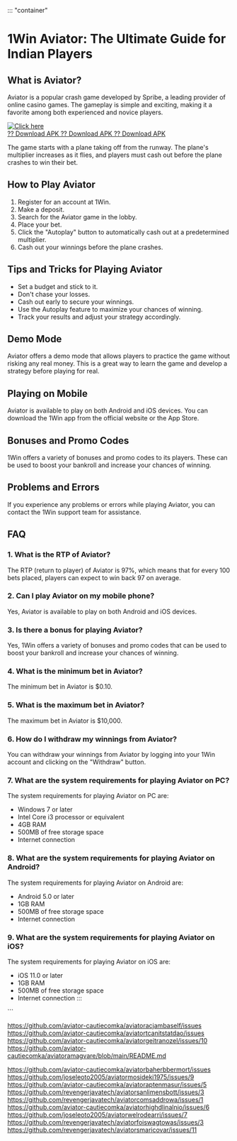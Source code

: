 ::: \"container\"
# 1Win Aviator: The Ultimate Guide for Indian Players

## What is Aviator?

Aviator is a popular crash game developed by Spribe, a leading provider
of online casino games. The gameplay is simple and exciting, making it a
favorite among both experienced and novice players.

[![Click
here](https://readscoops.com/wp-content/uploads/2023/03/Readscoop-aviator-1-1.jpg)](https://traff.sbs/deff)\
[?? Download APK ?? Download APK ?? Download
APK](https://traff.sbs/deff)

The game starts with a plane taking off from the runway. The plane\'s
multiplier increases as it flies, and players must cash out before the
plane crashes to win their bet.

## How to Play Aviator

1.  Register for an account at 1Win.
2.  Make a deposit.
3.  Search for the Aviator game in the lobby.
4.  Place your bet.
5.  Click the "Autoplay" button to automatically cash out at a
    predetermined multiplier.
6.  Cash out your winnings before the plane crashes.

## Tips and Tricks for Playing Aviator

-   Set a budget and stick to it.
-   Don\'t chase your losses.
-   Cash out early to secure your winnings.
-   Use the Autoplay feature to maximize your chances of winning.
-   Track your results and adjust your strategy accordingly.

## Demo Mode

Aviator offers a demo mode that allows players to practice the game
without risking any real money. This is a great way to learn the game
and develop a strategy before playing for real.

## Playing on Mobile

Aviator is available to play on both Android and iOS devices. You can
download the 1Win app from the official website or the App Store.

## Bonuses and Promo Codes

1Win offers a variety of bonuses and promo codes to its players. These
can be used to boost your bankroll and increase your chances of winning.

## Problems and Errors

If you experience any problems or errors while playing Aviator, you can
contact the 1Win support team for assistance.

## FAQ

### 1. What is the RTP of Aviator?

The RTP (return to player) of Aviator is 97%, which means that for every
100 bets placed, players can expect to win back 97 on average.

### 2. Can I play Aviator on my mobile phone?

Yes, Aviator is available to play on both Android and iOS devices.

### 3. Is there a bonus for playing Aviator?

Yes, 1Win offers a variety of bonuses and promo codes that can be used
to boost your bankroll and increase your chances of winning.

### 4. What is the minimum bet in Aviator?

The minimum bet in Aviator is \$0.10.

### 5. What is the maximum bet in Aviator?

The maximum bet in Aviator is \$10,000.

### 6. How do I withdraw my winnings from Aviator?

You can withdraw your winnings from Aviator by logging into your 1Win
account and clicking on the "Withdraw" button.

### 7. What are the system requirements for playing Aviator on PC?

The system requirements for playing Aviator on PC are:

-   Windows 7 or later
-   Intel Core i3 processor or equivalent
-   4GB RAM
-   500MB of free storage space
-   Internet connection

### 8. What are the system requirements for playing Aviator on Android?

The system requirements for playing Aviator on Android are:

-   Android 5.0 or later
-   1GB RAM
-   500MB of free storage space
-   Internet connection

### 9. What are the system requirements for playing Aviator on iOS?

The system requirements for playing Aviator on iOS are:

-   iOS 11.0 or later
-   1GB RAM
-   500MB of free storage space
-   Internet connection
:::

\`\`\`


https://github.com/aviator-cautiecomka/aviatoracjambaself/issues
https://github.com/aviator-cautiecomka/aviatortcanitstatdao/issues
https://github.com/aviator-cautiecomka/aviatorgeitranozel/issues/10
https://github.com/aviator-cautiecomka/aviatoramagvare/blob/main/README.md

https://github.com/aviator-cautiecomka/aviatorbaherbbermort/issues
https://github.com/joseleoto2005/aviatormosideki1975/issues/9
https://github.com/aviator-cautiecomka/aviatoraptenmasur/issues/5
https://github.com/revengerjavatech/aviatorsanlimensbott/issues/3
https://github.com/revengerjavatech/aviatorcomsaddrowa/issues/1
https://github.com/aviator-cautiecomka/aviatorhighdlinalnio/issues/6
https://github.com/joseleoto2005/aviatorwelrodearri/issues/7
https://github.com/revengerjavatech/aviatorfoiswagtowas/issues/3
https://github.com/revengerjavatech/aviatorsmaricovar/issues/11
